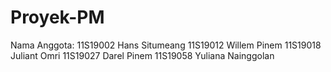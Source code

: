 # Proyek-PM
Nama Anggota:
  11S19002	Hans Situmeang
  11S19012 	Willem Pinem
	11S19018	Juliant Omri
	11S19027	Darel Pinem
	11S19058	Yuliana Nainggolan
	
